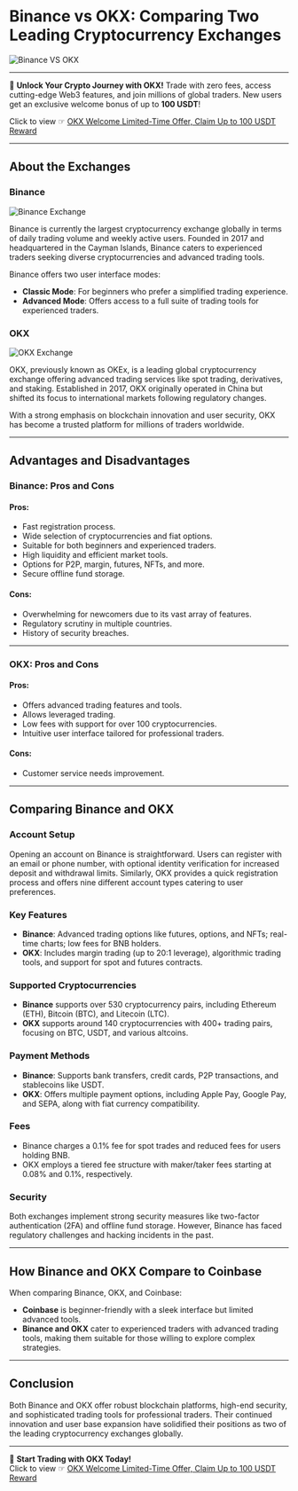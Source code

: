 # Binance vs OKX: Comparing Two Leading Cryptocurrency Exchanges

![Binance VS OKX](https://coinkickoff.com/wp-content/uploads/binance-vs-okex-exchnage.jpg)

---

🚀 **Unlock Your Crypto Journey with OKX!** Trade with zero fees, access cutting-edge Web3 features, and join millions of global traders. New users get an exclusive welcome bonus of up to **100 USDT**!  

Click to view ☞ [OKX Welcome Limited-Time Offer, Claim Up to 100 USDT Reward](https://bit.ly/OKXe)

---

## About the Exchanges

### Binance

![Binance Exchange](https://coinkickoff.com/wp-content/uploads/binance-2-1-1.jpg)

Binance is currently the largest cryptocurrency exchange globally in terms of daily trading volume and weekly active users. Founded in 2017 and headquartered in the Cayman Islands, Binance caters to experienced traders seeking diverse cryptocurrencies and advanced trading tools.

Binance offers two user interface modes:
- **Classic Mode**: For beginners who prefer a simplified trading experience.  
- **Advanced Mode**: Offers access to a full suite of trading tools for experienced traders.

### OKX

![OKX Exchange](https://coinkickoff.com/wp-content/uploads/OKX-exchange-1-1.jpg)

OKX, previously known as OKEx, is a leading global cryptocurrency exchange offering advanced trading services like spot trading, derivatives, and staking. Established in 2017, OKX originally operated in China but shifted its focus to international markets following regulatory changes.

With a strong emphasis on blockchain innovation and user security, OKX has become a trusted platform for millions of traders worldwide.

---

## Advantages and Disadvantages

### Binance: Pros and Cons

#### Pros:
- Fast registration process.  
- Wide selection of cryptocurrencies and fiat options.  
- Suitable for both beginners and experienced traders.  
- High liquidity and efficient market tools.  
- Options for P2P, margin, futures, NFTs, and more.  
- Secure offline fund storage.  

#### Cons:
- Overwhelming for newcomers due to its vast array of features.  
- Regulatory scrutiny in multiple countries.  
- History of security breaches.  

---

### OKX: Pros and Cons

#### Pros:
- Offers advanced trading features and tools.  
- Allows leveraged trading.  
- Low fees with support for over 100 cryptocurrencies.  
- Intuitive user interface tailored for professional traders.  

#### Cons:
- Customer service needs improvement.  

---

## Comparing Binance and OKX

### Account Setup

Opening an account on Binance is straightforward. Users can register with an email or phone number, with optional identity verification for increased deposit and withdrawal limits. Similarly, OKX provides a quick registration process and offers nine different account types catering to user preferences.

### Key Features

- **Binance**: Advanced trading options like futures, options, and NFTs; real-time charts; low fees for BNB holders.  
- **OKX**: Includes margin trading (up to 20:1 leverage), algorithmic trading tools, and support for spot and futures contracts.

### Supported Cryptocurrencies

- **Binance** supports over 530 cryptocurrency pairs, including Ethereum (ETH), Bitcoin (BTC), and Litecoin (LTC).  
- **OKX** supports around 140 cryptocurrencies with 400+ trading pairs, focusing on BTC, USDT, and various altcoins.

### Payment Methods

- **Binance**: Supports bank transfers, credit cards, P2P transactions, and stablecoins like USDT.  
- **OKX**: Offers multiple payment options, including Apple Pay, Google Pay, and SEPA, along with fiat currency compatibility.

### Fees

- Binance charges a 0.1% fee for spot trades and reduced fees for users holding BNB.  
- OKX employs a tiered fee structure with maker/taker fees starting at 0.08% and 0.1%, respectively.

### Security

Both exchanges implement strong security measures like two-factor authentication (2FA) and offline fund storage. However, Binance has faced regulatory challenges and hacking incidents in the past.

---

## How Binance and OKX Compare to Coinbase

When comparing Binance, OKX, and Coinbase:
- **Coinbase** is beginner-friendly with a sleek interface but limited advanced tools.  
- **Binance and OKX** cater to experienced traders with advanced trading tools, making them suitable for those willing to explore complex strategies.  

---

## Conclusion

Both Binance and OKX offer robust blockchain platforms, high-end security, and sophisticated trading tools for professional traders. Their continued innovation and user base expansion have solidified their positions as two of the leading cryptocurrency exchanges globally.

---

🚀 **Start Trading with OKX Today!**  
Click to view ☞ [OKX Welcome Limited-Time Offer, Claim Up to 100 USDT Reward](https://bit.ly/OKXe)
